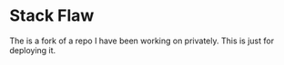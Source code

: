 # Stack Flaw

The is a fork of a repo I have been working on privately. This is just for deploying it.
